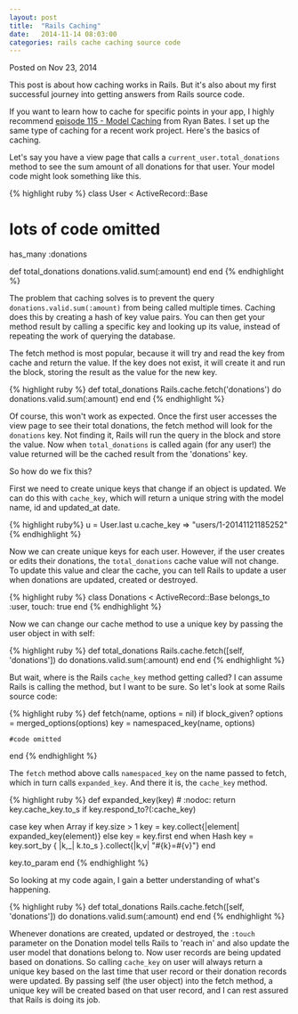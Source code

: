 ```yaml
---
layout: post
title:  "Rails Caching"
date:   2014-11-14 08:03:00
categories: rails cache caching source code
---
```

<div class="postmetadata">
  Posted on <span class="updated">Nov 23, 2014</span>
</div>

This post is about how caching works in Rails. But it's also about my first successful journey into getting answers from Rails source code.

If you want to learn how to cache for specific points in your app, I highly recommend [episode 115 - Model Caching][Ryan Bates] from Ryan Bates. I set up the same type of caching for a recent work project. Here's the basics of caching.

Let's say you have a view page that calls a `current_user.total_donations` method to see the sum amount of all donations for that user. Your model code might look something like this.

{% highlight ruby %}
class User < ActiveRecord::Base
  # lots of code omitted
  has_many :donations

  def total_donations
    donations.valid.sum(:amount)
  end
end
{% endhighlight %}

The problem that caching solves is to prevent the query `donations.valid.sum(:amount)` from being called multiple times. Caching does this by creating a hash of key value pairs. You can then get your method result by calling a specific key and looking up its value, instead of repeating the work of querying the database.

The fetch method is most popular, because it will try and read the key from cache and return the value. If the key does not exist, it will create it and run the block, storing the result as the value for the new key.

{% highlight ruby %}
def total_donations
  Rails.cache.fetch('donations') do
    donations.valid.sum(:amount)
  end
end
{% endhighlight %}

Of course, this won't work as expected. Once the first user accesses the view page to see their total donations, the fetch method will look for the `donations` key. Not finding it, Rails will run the query in the block and store the value. Now when `total_donations` is called again (for any user!) the value returned will be the cached result from the 'donations' key.

So how do we fix this?

First we need to create unique keys that change if an object is updated. We can do this with `cache_key`, which will return a unique string with the model name, id and updated_at date.

{% highlight ruby%}
u = User.last
u.cache_key
=> "users/1-20141121185252"
{% endhighlight %}

Now we can create unique keys for each user. However, if the user creates or edits their donations, the `total_donations` cache value will not change. To update this value and clear the cache, you can tell Rails to update a user when donations are updated, created or destroyed.

{% highlight ruby %}
class Donations < ActiveRecord::Base
  belongs_to :user, touch: true
end
{% endhighlight %}

Now we can change our cache method to use a unique key by passing the user object in with self:

{% highlight ruby %}
def total_donations
  Rails.cache.fetch([self, 'donations']) do
    donations.valid.sum(:amount)
  end
end
{% endhighlight %}

But wait, where is the Rails `cache_key` method getting called? I can assume Rails is calling the method, but I want to be sure. So let's look at some Rails source code:

{% highlight ruby %}
def fetch(name, options = nil)
  if block_given?
    options = merged_options(options)
    key = namespaced_key(name, options)

    #code omitted
end
{% endhighlight %}

The `fetch` method above calls `namespaced_key` on the name passed to fetch, which in turn calls `expanded_key`. And there it is, the `cache_key` method.

{% highlight ruby %}
def expanded_key(key) # :nodoc:
  return key.cache_key.to_s if key.respond_to?(:cache_key)

  case key
  when Array
    if key.size > 1
      key = key.collect{|element| expanded_key(element)}
    else
      key = key.first
    end
  when Hash
    key = key.sort_by { |k,_| k.to_s }.collect{|k,v| "#{k}=#{v}"}
  end

  key.to_param
end
{% endhighlight %}

So looking at my code again, I gain a better understanding of what's happening.

{% highlight ruby %}
def total_donations
  Rails.cache.fetch([self, 'donations']) do
    donations.valid.sum(:amount)
  end
end
{% endhighlight %}

Whenever donations are created, updated or destroyed, the `:touch` parameter on the Donation model tells Rails to 'reach in' and also update the user model that donations belong to. Now user records are being updated based on donations. So calling `cache_key` on user will always return a unique key based on the last time that user record or their donation records were updated. By passing self (the user object) into the fetch method, a unique key will be created based on that user record, and I can rest assured that Rails is doing its job.


[Ryan Bates]: http://railscasts.com/episodes/115-model-caching-revised
